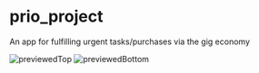 # prio_project

An app for fulfilling urgent tasks/purchases via the gig economy


![previewedTop](https://user-images.githubusercontent.com/77444050/132193118-5a182b11-f6f6-47d2-a334-0e0cf508b510.png)
![previewedBottom](https://user-images.githubusercontent.com/77444050/132193099-0abeb85f-ace5-441c-9685-87156cd97b98.png)


